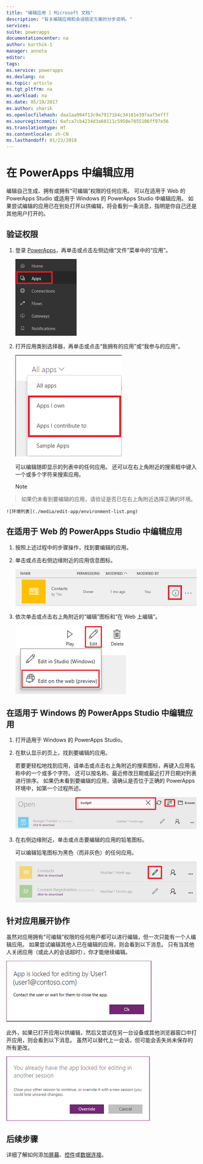 ```yaml
---
title: "编辑应用 | Microsoft 文档"
description: "有关编辑应用和会话锁定方案的分步说明。"
services: 
suite: powerapps
documentationcenter: na
author: karthik-1
manager: anneta
editor: 
tags: 
ms.service: powerapps
ms.devlang: na
ms.topic: article
ms.tgt_pltfrm: na
ms.workload: na
ms.date: 05/19/2017
ms.author: sharik
ms.openlocfilehash: daa1aa994f13c9e79171b4c34101e397aaf5eff7
ms.sourcegitcommit: 6afca7cb4234d3a60111c5950e7855106ff97e56
ms.translationtype: HT
ms.contentlocale: zh-CN
ms.lasthandoff: 01/23/2018
---
```

# <a name="edit-an-app-in-powerapps"></a>在 PowerApps 中编辑应用
编辑自己生成、拥有或拥有“可编辑”权限的任何应用。 可以在适用于 Web 的 PowerApps Studio 或适用于 Windows 的 PowerApps Studio 中编辑应用。 如果尝试编辑的应用已在别处打开以供编辑，将会看到一条消息，指明是你自己还是其他用户打开的。

## <a name="verify-your-permissions"></a>验证权限
1. 登录 [PowerApps](https://web.powerapps.com)，再单击或点击左侧边缘“文件”菜单中的“应用”。
   
    ![“文件”菜单中的“应用”选项](./media/edit-app/file-apps.png)
2. 打开应用类别选择器，再单击或点击“我拥有的应用”或“我参与的应用”。
   
    ![应用类别选择器](./media/edit-app/app-category.png)
   
    可以编辑随即显示的列表中的任何应用。 还可以在右上角附近的搜索框中键入一个或多个字符来搜索应用。
   
    > [!NOTE]
> 如果仍未看到要编辑的应用，请验证是否已在右上角附近选择正确的环境。
   
    ![环境列表](./media/edit-app/environment-list.png)

## <a name="edit-an-app-in-powerapps-studio-for-web"></a>在适用于 Web 的 PowerApps Studio 中编辑应用
1. 按照上述过程中的步骤操作，找到要编辑的应用。
2. 单击或点击右侧边缘附近的应用信息图标。
   
    ![信息图标](./media/edit-app/app-edit.png)
3. 依次单击或点击右上角附近的“编辑”图标和“在 Web 上编辑”。
   
    ![“编辑”图标](./media/edit-app/edit-icon.png)

## <a name="edit-an-app-in-powerapps-studio-for-windows"></a>在适用于 Windows 的 PowerApps Studio 中编辑应用
1. 打开适用于 Windows 的 PowerApps Studio。
2. 在默认显示的页上，找到要编辑的应用。
   
    若要更轻松地找到应用，请单击或点击右上角附近的搜索图标，再键入应用名称中的一个或多个字符。 还可以按名称、最近修改日期或最近打开日期对列表进行排序。 如果仍未看到要编辑的应用，请确认是否位于正确的 PowerApps 环境中，如第一个过程所述。
   
    ![](./media/edit-app/sort-filter.png)
3. 在右侧边缘附近，单击或点击要编辑的应用的铅笔图标。
   
    可以编辑铅笔图标为黑色（而非灰色）的任何应用。
   
    ![](./media/edit-app/app-editstudio.png)

## <a name="collaborate-on-an-app"></a>针对应用展开协作
虽然对应用拥有“可编辑”权限的任何用户都可以进行编辑，但一次只能有一个人编辑应用。 如果尝试编辑其他人已在编辑的应用，则会看到以下消息。 只有当其他人关闭应用（或此人的会话超时），你才能继续编辑。

![](./media/edit-app/applock-otheruser.png)

此外，如果已打开应用以供编辑，然后又尝试在另一台设备或其他浏览器窗口中打开应用，则会看到以下消息。 虽然可以替代上一会话，但可能会丢失尚未保存的所有更改。

![](./media/edit-app/applock-selfuser.png)

## <a name="next-steps"></a>后续步骤
详细了解如何添加[屏幕](add-screen-context-variables.md)、[控件](add-configure-controls.md)或[数据连接](add-data-connection.md)。


